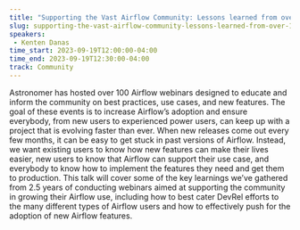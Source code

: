 ```yaml
---
title: "Supporting the Vast Airflow Community: Lessons learned from over 100 Airflow webinars"
slug: supporting-the-vast-airflow-community-lessons-learned-from-over-100-airflow-webinars
speakers:
 - Kenten Danas
time_start: 2023-09-19T12:00:00-04:00
time_end: 2023-09-19T12:30:00-04:00
track: Community
---
```


Astronomer has hosted over 100 Airflow webinars designed to educate and inform the community on best practices, use cases, and new features. The goal of these events is to increase Airflow’s adoption and ensure everybody, from new users to experienced power users, can keep up with a project that is evolving faster than ever. When new releases come out every few months, it can be easy to get stuck in past versions of Airflow. Instead, we want existing users to know how new features can make their lives easier, new users to know that Airflow can support their use case, and everybody to know how to implement the features they need and get them to production. This talk will cover some of the key learnings we’ve gathered from 2.5 years of conducting webinars aimed at supporting the community in growing their Airflow use, including how to best cater DevRel efforts to the many different types of Airflow users and how to effectively push for the adoption of new Airflow features.